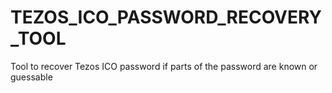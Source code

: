 # TEZOS_ICO_PASSWORD_RECOVERY_TOOL
Tool to recover Tezos ICO password if parts of the password are known or guessable 
